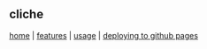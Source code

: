 ## cliche

<nav>

[home](/content/index.md) |
[features](/content/features.md) |
[usage](/content/usage.md) |
[deploying to github pages](/content/deploying-to-github-pages.md)

</nav>
